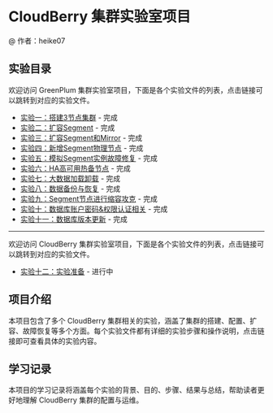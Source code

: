 # CloudBerry 集群实验室项目
@ 作者：heike07

## 实验目录

欢迎访问 GreenPlum 集群实验室项目，下面是各个实验文件的列表，点击链接可以跳转到对应的实验文件。

- [实验一：搭建3节点集群](./GreenPlum集群实验室-1-实验一：搭建3节点一个Master和2个Segment不含Mirror镜像的集群.md) - 完成
- [实验二：扩容Segment](./GreenPlum集群实验室-2-实验二：在原有集群基础上扩容2个Segment_instance_primary不含Mirror.md) - 完成
- [实验三：扩容Segment和Mirror](./GreenPlum集群实验室-3-实验三：在原有集群基础上扩容与primary数量相同的Segment_instance_mirror.md) - 完成
- [实验四：新增Segment物理节点](./GreenPlum集群实验室-4-实验四：新增2个Segment物理Node节点并建立与其他Segment_instance相同的primary与mirror实例.md) - 完成
- [实验五：模拟Segment实例故障修复](./GreenPlum集群实验室-5-实验五：模拟Segment-seg实例故障[删除数据]并进行修复.md) - 完成
- [实验六：HA高可用热备节点](./GreenPlum集群实验室-6-实验六：新增Standby，HA高可用热备节点，模拟故障主备切换.md) - 完成
- [实验七：大数据加载卸载](./GreenPlum集群实验室-7-实验七：大数据加载卸载.md) - 完成
- [实验八：数据备份与恢复](./GreenPlum集群实验室-8-实验八：数据备份&数据恢复.md) - 完成
- [实验九：Segment节点进行缩容攻克](./GreenPlum集群实验室-9-实验九：Segment节点进行缩容攻克.md) - 完成
- [实验十：数据库账户密码&权限认证相关](./GreenPlum集群实验室-10-实验十：数据库账户密码&权限认证相关.md) - 完成
- [实验十一：数据库版本更新](./GreenPlum集群实验室-11-实验十一：数据库版本更新.md) - 完成
---
欢迎访问 CloudBerry 集群实验室项目，下面是各个实验文件的列表，点击链接可以跳转到对应的实验文件。
- [实验十二：实验准备](./CloudBerry集群实验室-12-实验十二：主机规划and实验准备.md) - 进行中

## 项目介绍

本项目包含了多个 CloudBerry 集群相关的实验，涵盖了集群的搭建、配置、扩容、故障恢复等多个方面。每个实验文件都有详细的实验步骤和操作说明，点击链接即可查看具体的实验内容。

## 学习记录

本项目的学习记录将涵盖每个实验的背景、目的、步骤、结果与总结，帮助读者更好地理解 CloudBerry 集群的配置与运维。

